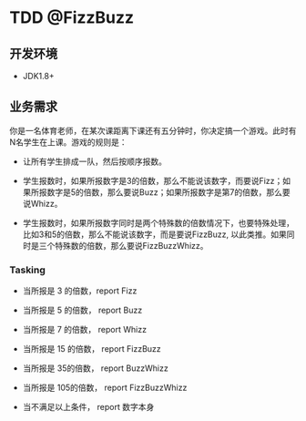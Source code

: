 # TDD @FizzBuzz


## 开发环境
 - JDK1.8+
 
## 业务需求

你是一名体育老师，在某次课距离下课还有五分钟时，你决定搞一个游戏。此时有N名学生在上课。游戏的规则是：

- 让所有学生排成一队，然后按顺序报数。

- 学生报数时，如果所报数字是3的倍数，那么不能说该数字，而要说Fizz；如果所报数字是5的倍数，那么要说Buzz；如果所报数字是第7的倍数，那么要说Whizz。

- 学生报数时，如果所报数字同时是两个特殊数的倍数情况下，也要特殊处理，比如3和5的倍数，那么不能说该数字，而是要说FizzBuzz, 以此类推。如果同时是三个特殊数的倍数，那么要说FizzBuzzWhizz。

### Tasking

- 当所报是 3 的倍数，report Fizz

- 当所报是 5 的倍数， report Buzz

- 当所报是 7 的倍数， report Whizz

- 当所报是 15 的倍数， report FizzBuzz

- 当所报是 35的倍数， report BuzzWhizz

- 当所报是 105的倍数， report FizzBuzzWhizz

- 当不满足以上条件， report 数字本身